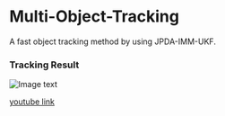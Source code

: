 # Multi-Object-Tracking
A fast object tracking method by using JPDA-IMM-UKF.

### Tracking Result

![Image text](https://github.com/wangx1996/Multi-Object-Tracking/blob/main/result/resultview.gif)

[youtube link](https://www.youtube.com/watch?v=u_AmBXwJMLI&ab_channel=IntelligenceVehicle)
